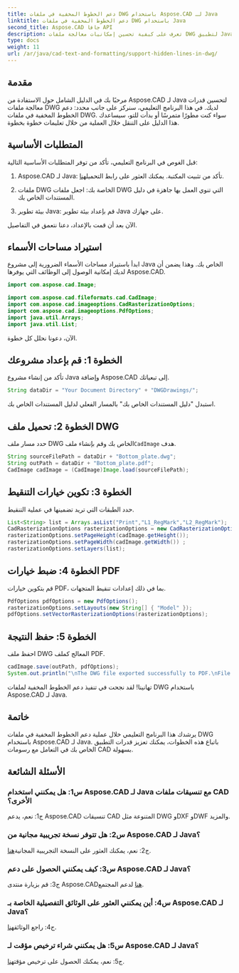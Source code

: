 ```yaml
---
title: دعم الخطوط المخفية في ملفات DWG باستخدام Aspose.CAD لـ Java
linktitle: دعم الخطوط المخفية في ملفات DWG باستخدام Java
second_title: Aspose.CAD جافا API
description: تعرف على كيفية تحسين إمكانيات معالجة ملفات DWG لتطبيق Java الخاص بك باستخدام Aspose.CAD. اتبع دليلنا خطوة بخطوة لدعم الخطوط المخفية. تعزيز التعامل مع رسم CAD الخاص بك بسهولة.
type: docs
weight: 11
url: /ar/java/cad-text-and-formatting/support-hidden-lines-in-dwg/
---
```

## مقدمة

مرحبًا بك في الدليل الشامل حول الاستفادة من Aspose.CAD لـ Java لتحسين قدرات معالجة ملفات DWG لديك. في هذا البرنامج التعليمي، سنركز على جانب محدد: دعم الخطوط المخفية في ملفات DWG. سواء كنت مطورًا متمرسًا أو بدأت للتو، سيساعدك هذا الدليل على التنقل خلال العملية من خلال تعليمات خطوة بخطوة.

## المتطلبات الأساسية

قبل الغوص في البرنامج التعليمي، تأكد من توفر المتطلبات الأساسية التالية:

1.  Aspose.CAD لـ Java: تأكد من تثبيت المكتبة. يمكنك العثور على رابط التحميل[هنا](https://releases.aspose.com/cad/java/).

2. ملفات DWG الخاصة بك: اجعل ملفات DWG التي تنوي العمل بها جاهزة في دليل المستندات الخاص بك.

3. بيئة تطوير Java: قم بإعداد بيئة تطوير Java على جهازك.

الآن بعد أن قمت بالإعداد، دعنا نتعمق في التفاصيل.

## استيراد مساحات الأسماء

ابدأ باستيراد مساحات الأسماء الضرورية إلى مشروع Java الخاص بك. وهذا يضمن أن لديك إمكانية الوصول إلى الوظائف التي يوفرها Aspose.CAD.

```java
import com.aspose.cad.Image;

import com.aspose.cad.fileformats.cad.CadImage;
import com.aspose.cad.imageoptions.CadRasterizationOptions;
import com.aspose.cad.imageoptions.PdfOptions;
import java.util.Arrays;
import java.util.List;
```

الآن، دعونا نحلل كل خطوة.

## الخطوة 1: قم بإعداد مشروعك

تأكد من إنشاء مشروع Java وإضافة Aspose.CAD إلى تبعياتك.

```java
String dataDir = "Your Document Directory" + "DWGDrawings/";
```

استبدل "دليل المستندات الخاص بك" بالمسار الفعلي لدليل المستندات الخاص بك.

## الخطوة 2: تحميل ملف DWG

 حدد مسار ملف DWG الخاص بك وقم بإنشاء ملف`CadImage` هدف.

```java
String sourceFilePath = dataDir + "Bottom_plate.dwg";
String outPath = dataDir + "Bottom_plate.pdf";
CadImage cadImage = (CadImage)Image.load(sourceFilePath);
```

## الخطوة 3: تكوين خيارات التنقيط

حدد الطبقات التي تريد تضمينها في عملية التنقيط.

```java
List<String> list = Arrays.asList("Print","L1_RegMark","L2_RegMark");
CadRasterizationOptions rasterizationOptions = new CadRasterizationOptions();
rasterizationOptions.setPageHeight(cadImage.getHeight());
rasterizationOptions.setPageWidth(cadImage.getWidth()) ;
rasterizationOptions.setLayers(list);
```

## الخطوة 4: ضبط خيارات PDF

قم بتكوين خيارات PDF، بما في ذلك إعدادات تنقيط المتجهات.

```java
PdfOptions pdfOptions = new PdfOptions();
rasterizationOptions.setLayouts(new String[] { "Model" });
pdfOptions.setVectorRasterizationOptions(rasterizationOptions);
```

## الخطوة 5: حفظ النتيجة

احفظ ملف DWG المعالج كملف PDF.

```java
cadImage.save(outPath, pdfOptions);
System.out.println("\nThe DWG file exported successfully to PDF.\nFile saved at " + dataDir);
```

تهانينا! لقد نجحت في تنفيذ دعم الخطوط المخفية لملفات DWG باستخدام Aspose.CAD لـ Java.

## خاتمة

يرشدك هذا البرنامج التعليمي خلال عملية دعم الخطوط المخفية في ملفات DWG باستخدام Aspose.CAD لـ Java. باتباع هذه الخطوات، يمكنك تعزيز قدرات التطبيق الخاص بك في التعامل مع رسومات CAD بسهولة.

## الأسئلة الشائعة

### س1: هل يمكنني استخدام Aspose.CAD لـ Java مع تنسيقات ملفات CAD الأخرى؟

ج1: نعم، يدعم Aspose.CAD تنسيقات CAD المتنوعة مثل DWG وDXF وDWF والمزيد.

### س2: هل تتوفر نسخة تجريبية مجانية من Aspose.CAD لـ Java؟

 ج2: نعم، يمكنك العثور على النسخة التجريبية المجانية[هنا](https://releases.aspose.com/).

### س3: كيف يمكنني الحصول على دعم Aspose.CAD لـ Java؟

 ج3: قم بزيارة منتدى Aspose.CAD[هنا](https://forum.aspose.com/c/cad/19) لدعم المجتمع.

### س4: أين يمكنني العثور على الوثائق التفصيلية الخاصة بـ Aspose.CAD لـ Java؟

 ج4: راجع الوثائق[هنا](https://reference.aspose.com/cad/java/).

### س5: هل يمكنني شراء ترخيص مؤقت لـ Aspose.CAD لـ Java؟

 ج5: نعم، يمكنك الحصول على ترخيص مؤقت[هنا](https://purchase.aspose.com/temporary-license/).
